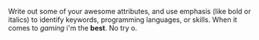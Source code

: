 Write out some of your awesome attributes, and use emphasis (like bold or italics) to identify keywords, programming languages, or skills.
When it comes to _gaming_ i'm the **best**. No try o.
